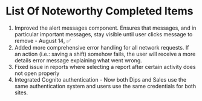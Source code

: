 # List Of Noteworthy Completed Items

1. Improved the alert messages component. Ensures that messages, and in particular important messages, stay visible until user clicks message to remove - August 14, ✅
2. Added more comprehensive error handling for all network requests. If an action (i.e.: saving a shift) somehow fails, the user will receive a more details error message explaining what went wrong.
3. Fixed issue in reports where selecting a report after certain activity does not open properly
4. Integrated Cognito authentication - Now both Dips and Sales use the same authentication system and users use the same credentials for both sites.
